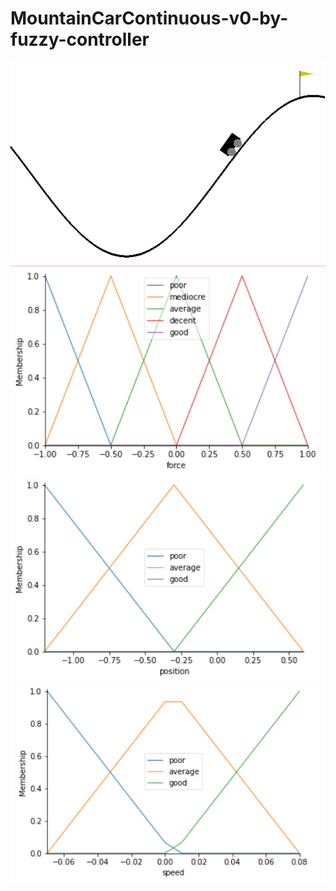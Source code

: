 # MountainCarContinuous-v0-by-fuzzy-controller
![main](https://github.com/zahrasa/MountainCarContinuous-v0-by-fuzzy-controller/blob/main/img/MountainCarContinuousv0.png)
![force](https://github.com/zahrasa/MountainCarContinuous-v0-by-fuzzy-controller/blob/main/img/force.png)
![position](https://github.com/zahrasa/MountainCarContinuous-v0-by-fuzzy-controller/blob/main/img/position.png)
![speed](https://github.com/zahrasa/MountainCarContinuous-v0-by-fuzzy-controller/blob/main/img/speed.png)
